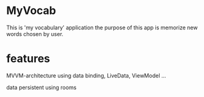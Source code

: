 # MyVocab 

This is 'my vocabulary' application 
the purpose of this app is memorize new words chosen by user.

# features
MVVM-architecture using data binding, LiveData, ViewModel ...

data persistent using rooms

